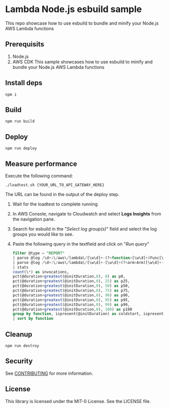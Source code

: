 # Lambda Node.js esbuild sample

This repo showcase how to use esbuild to bundle and minify your Node.js AWS Lambda functions

## Prerequisits

1. Node.js
2. AWS CDK
   This sample showcases how to use esbuild to minify and bundle your Node.js AWS Lambda functions

## Install deps

    npm i

## Build

    npm run build

## Deploy

    npm run deploy

## Measure performance

Execute the following command:

    ./loadtest.sh {YOUR_URL_TO_API_GATEWAY_HERE}

The URL can be found in the output of the deploy step.

1. Wait for the loadtest to complete running

2. In AWS Console, navigate to Cloudwatch and select **Logs Insights** from the navigation pane.

3. Search for esbuild in the "_Select log group(s)_" field and select the log groups you would like to see.

4. Paste the following query in the textfield and click on "_Run query_"

    ```SQL
    filter @type = "REPORT"
    | parse @log /\d+:\/aws\/lambda\/[\w\d]+-(?<function>[\w\d]+)Func[\w\d]+-[\w\d]+/
    | parse @log /\d+:\/aws\/lambda\/[\w\d]+-[\w\d]+(?<arm>Arm)[\w\d]+-[\w\d]+/
    | stats
    count(\*) as invocations,
    pct(@duration+greatest(@initDuration,0), 0) as p0,
    pct(@duration+greatest(@initDuration,0), 25) as p25,
    pct(@duration+greatest(@initDuration,0), 50) as p50,
    pct(@duration+greatest(@initDuration,0), 75) as p75,
    pct(@duration+greatest(@initDuration,0), 90) as p90,
    pct(@duration+greatest(@initDuration,0), 95) as p95,
    pct(@duration+greatest(@initDuration,0), 99) as p99,
    pct(@duration+greatest(@initDuration,0), 100) as p100
    group by function, ispresent(@initDuration) as coldstart, ispresent(arm) as arm64
    | sort by function
    ```

## Cleanup

    npm run destroy

## Security

See [CONTRIBUTING](CONTRIBUTING.md#security-issue-notifications) for more information.

## License

This library is licensed under the MIT-0 License. See the LICENSE file.
